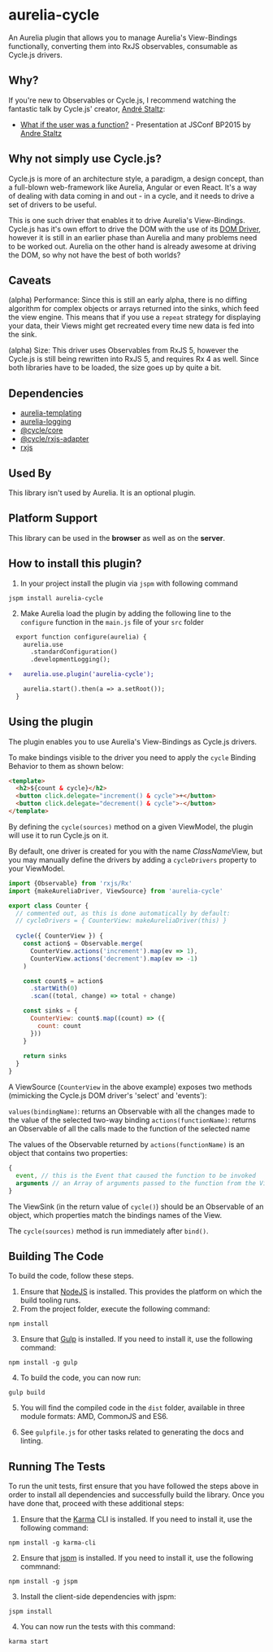 # aurelia-cycle

An Aurelia plugin that allows you to manage Aurelia's View-Bindings functionally, converting them into RxJS observables, consumable as Cycle.js drivers.

## Why?

If you're new to Observables or Cycle.js, I recommend watching the fantastic talk by Cycle.js' creator, [André Staltz](https://twitter.com/andrestaltz):

* [What if the user was a function?](https://www.youtube.com/watch?v=1zj7M1LnJV4) - Presentation at JSConf BP2015 by [Andre Staltz](https://twitter.com/andrestaltz)

## Why not simply use Cycle.js?

Cycle.js is more of an architecture style, a paradigm, a design concept, than a full-blown web-framework like Aurelia, Angular or even React. It's a way of dealing with data coming in and out - in a cycle, and it needs to drive a set of drivers to be useful.

This is one such driver that enables it to drive Aurelia's View-Bindings. Cycle.js has it's own effort to drive the DOM with the use of its [DOM Driver](https://github.com/cyclejs/dom), however it is still in an earlier phase than Aurelia and many problems need to be worked out. Aurelia on the other hand is already awesome at driving the DOM, so why not have the best of both worlds?

## Caveats

(alpha) Performance: Since this is still an early alpha, there is no diffing algorithm for complex objects or arrays returned into the sinks, which feed the view engine. This means that if you use a `repeat` strategy for displaying your data, their Views might get recreated every time new data is fed into the sink.

(alpha) Size: This driver uses Observables from RxJS 5, however the Cycle.js is still being rewritten into RxJS 5, and requires Rx 4 as well. Since both libraries have to be loaded, the size goes up by quite a bit. 

## Dependencies

* [aurelia-templating](https://github.com/aurelia/templating)
* [aurelia-logging](https://github.com/aurelia/logging)
* [@cycle/core](https://github.com/cyclejs/core)
* [@cycle/rxjs-adapter](https://github.com/cyclejs/rxjs-adapter)
* [rxjs](https://github.com/Reactive-Extensions/RxJS)

## Used By

This library isn't used by Aurelia. It is an optional plugin.

## Platform Support

This library can be used in the **browser** as well as on the **server**.

## How to install this plugin?

1. In your project install the plugin via `jspm` with following command

```shell
jspm install aurelia-cycle
```
2. Make Aurelia load the plugin by adding the following line to the `configure` function in the `main.js` file of your `src` folder

```diff
  export function configure(aurelia) {
    aurelia.use
      .standardConfiguration()
      .developmentLogging();

+   aurelia.use.plugin('aurelia-cycle');

    aurelia.start().then(a => a.setRoot());
  }
```

## Using the plugin

The plugin enables you to use Aurelia's View-Bindings as Cycle.js drivers.

To make bindings visible to the driver you need to apply the `cycle` Binding Behavior to them as shown below:

```html
<template>
  <h2>${count & cycle}</h2>
  <button click.delegate="increment() & cycle">+</button>
  <button click.delegate="decrement() & cycle">-</button>
</template>
```

By defining the `cycle(sources)` method on a given ViewModel, the plugin will use it to run Cycle.js on it.

By default, one driver is created for you with the name *ClassName*View, but you may manually define the drivers by adding a `cycleDrivers` property to your ViewModel.

```javascript
import {Observable} from 'rxjs/Rx'
import {makeAureliaDriver, ViewSource} from 'aurelia-cycle'

export class Counter {
  // commented out, as this is done automatically by default:
  // cycleDrivers = { CounterView: makeAureliaDriver(this) }
  
  cycle({ CounterView }) {
    const action$ = Observable.merge(
      CounterView.actions('increment').map(ev => 1),
      CounterView.actions('decrement').map(ev => -1)
    )

    const count$ = action$
      .startWith(0)
      .scan((total, change) => total + change)

    const sinks = {
      CounterView: count$.map((count) => ({ 
        count: count
      }))
    }
    
    return sinks
  }
}
```

A ViewSource (`CounterView` in the above example) exposes two methods (mimicking the Cycle.js DOM driver's 'select' and 'events'):

`values(bindingName)`: returns an Observable with all the changes made to the value of the selected two-way binding
`actions(functionName)`: returns an Observable of all the calls made to the function of the selected name

The values of the Observable returned by `actions(functionName)` is an object that contains two properties: 

```js
{
  event, // this is the Event that caused the function to be invoked
  arguments // an Array of arguments passed to the function from the View
}
```

The ViewSink (in the return value of `cycle()`) should be an Observable of an object, which properties match the bindings names of the View.

The `cycle(sources)` method is run immediately after `bind()`.

## Building The Code

To build the code, follow these steps.

1. Ensure that [NodeJS](http://nodejs.org/) is installed. This provides the platform on which the build tooling runs.
2. From the project folder, execute the following command:

  ```shell
  npm install
  ```
3. Ensure that [Gulp](http://gulpjs.com/) is installed. If you need to install it, use the following command:

  ```shell
  npm install -g gulp
  ```
4. To build the code, you can now run:

  ```shell
  gulp build
  ```
5. You will find the compiled code in the `dist` folder, available in three module formats: AMD, CommonJS and ES6.

6. See `gulpfile.js` for other tasks related to generating the docs and linting.

## Running The Tests

To run the unit tests, first ensure that you have followed the steps above in order to install all dependencies and successfully build the library. Once you have done that, proceed with these additional steps:

1. Ensure that the [Karma](http://karma-runner.github.io/) CLI is installed. If you need to install it, use the following command:

  ```shell
  npm install -g karma-cli
  ```
2. Ensure that [jspm](http://jspm.io/) is installed. If you need to install it, use the following commnand:

  ```shell
  npm install -g jspm
  ```
3. Install the client-side dependencies with jspm:

  ```shell
  jspm install
  ```

4. You can now run the tests with this command:

  ```shell
  karma start
  ```
